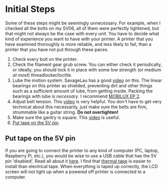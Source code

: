 # Initial Steps

Some of these steps might be seemingly unnecessary. For example, when I checked all the bolts on my SV06, all of them were perfectly tightened, but that might not always be the case with every unit. You have to decide what kind of experience you want to have with your printer. A printer that you have examined thoroughly is more reliable, and less likely to fail, than a printer that you have not put through these paces.

1. Check every bolt on the printer.
2. Check the filament gear grub screw. You can either check it periodically, or ideally, you should lock it in place with some low strength (or medium _at most_) threadlocker/loctite.
3. Lube the motion system. SavageLau has a good [video](https://youtu.be/lUvaA4fJWH0?) on this. The linear bearings on this printer as shielded, preventing dirt and other things such as a sufficient amount of lube, from getting inside. Packing the bearings with lube is _necessary_. I recommend [MOBILUX EP 2](https://www.grainger.ca/en/product/GREASE%2CMOBILUX-EP-2%2CGR390/p/ESO122132?analytics=orderHistory).
4. Adjust belt tension. This [video](https://user-images.githubusercontent.com/54855101/163674612-930d737d-0ab3-4056-a2b9-def2939db61f.mp4) is very helpful. You don't have to get very technical about this necessarily, just make sure the belts are firm, strummable like a guitar string. **Do not overtighten!**
5. Make sure the gantry is square. This [video](https://youtu.be/N5qbWdmn0VM) is useful.
6. [Put tape on the 5V pin](./README.md#put-tape-on-the-5v-pin).

## Put tape on the 5V pin

If you are going to connect the printer to any kind of computer (PC, laptop, Raspberry Pi, etc.), you would be wise to use a USB cable that has the 5V pin 'disabled'. Read all about it [here](https://community.octoprint.org/t/put-tape-on-the-5v-pin-why-and-how/13574). I find that [thermal tape](https://s.click.aliexpress.com/e/_DEqaSAr) is easier to install than electrical tape. When everything is taped up correctly, the LCD screen will not light up when a powered off printer is connected to a computer.
